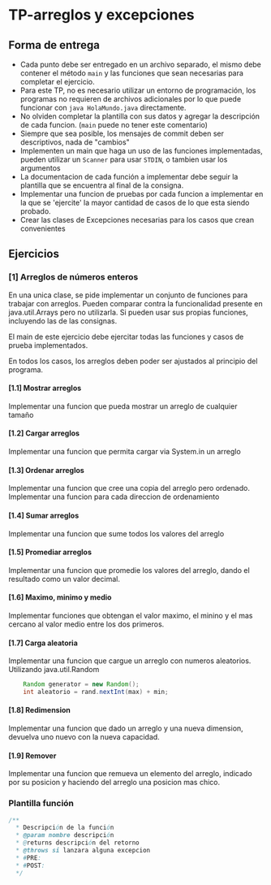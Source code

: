 # TP-arreglos y excepciones

## Forma de entrega

- Cada punto debe ser entregado en un archivo separado, el mismo debe contener
el método `main` y las funciones que sean necesarias para completar el ejercicio.
- Para este TP, no es necesario utilizar un entorno de programación, los 
programas no requieren de archivos adicionales por lo que puede funcionar 
con `java HolaMundo.java` directamente.
- No olviden completar la plantilla con sus datos y agregar la descripción de 
cada funcion. (`main` puede no tener este comentario)
- Siempre que sea posible, los mensajes de commit deben ser descriptivos, 
nada de "cambios"
- Implementen un main que haga un uso de las funciones implementadas, pueden 
utilizar un `Scanner` para usar `STDIN`, o tambien usar los argumentos
- La documentacion de cada función a implementar debe seguir la plantilla que
se encuentra al final de la consigna.
- Implementar una funcion de pruebas por cada funcion a implementar en la que se
'ejercite' la mayor cantidad de casos de lo que esta siendo probado.
- Crear las clases de Excepciones necesarias para los casos que crean convenientes

## Ejercicios

### [1] Arreglos de números enteros
En una unica clase, se pide implementar un conjunto de funciones para trabajar
con arreglos. Pueden comparar contra la funcionalidad presente en java.util.Arrays
pero no utilizarla. Si pueden usar sus propias funciones, incluyendo las de las
consignas.

El main de este ejercicio debe ejercitar todas las funciones y casos de prueba
implementados.

En todos los casos, los arreglos deben poder ser ajustados al principio del programa.


#### [1.1] Mostrar arreglos
Implementar una funcion que pueda mostrar un arreglo de cualquier tamaño

#### [1.2] Cargar arreglos
Implementar una funcion que permita cargar via System.in un arreglo

#### [1.3] Ordenar arreglos
Implementar una funcion que cree una copia del arreglo pero ordenado. Implementar
una funcion para cada direccion de ordenamiento

#### [1.4] Sumar arreglos
Implementar una funcion que sume todos los valores del arreglo

#### [1.5] Promediar arreglos
Implementar una funcion que promedie los valores del arreglo, dando el resultado
como un valor decimal.

#### [1.6] Maximo, minimo y medio
Implementar funciones que obtengan el valor maximo, el minino y el mas cercano
al valor medio entre los dos primeros.

#### [1.7] Carga aleatoria
Implementar una funcion que cargue un arreglo con numeros aleatorios.
Utilizando java.util.Random

```java
    Random generator = new Random();
    int aleatorio = rand.nextInt(max) + min;
```

#### [1.8] Redimension
Implementar una funcion que dado un arreglo y una nueva dimension, devuelva uno
nuevo con la nueva capacidad.

#### [1.9] Remover
Implementar una funcion que remueva un elemento del arreglo, indicado por su 
posicion y haciendo del arreglo una posicion mas chico.

### Plantilla función

```java
/**
  * Descripción de la función 
  * @param nombre descripción
  * @returns descripción del retorno
  * @throws si lanzara alguna excepcion
  * #PRE:
  * #POST:
  */
```

